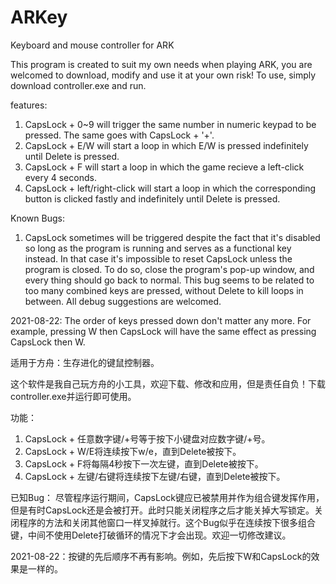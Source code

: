 # ARKey
Keyboard and mouse controller for ARK

This program is created to suit my own needs when playing ARK, you are welcomed to download, modify and use it at your own risk! To use, simply download controller.exe and run.

features:
1. CapsLock + 0~9 will trigger the same number in numeric keypad to be pressed. The same goes with CapsLock + '+'.
2. CapsLock + E/W will start a loop in which E/W is pressed indefinitely until Delete is pressed.
3. CapsLock + F will start a loop in which the game recieve a left-click every 4 seconds.
4. CapsLock + left/right-click will start a loop in which the corresponding button is clicked fastly and indefinitely until Delete is pressed.

Known Bugs:
1. CapsLock sometimes will be triggered despite the fact that it's disabled so long as the program is running and serves as a functional key instead. In that case it's impossible to reset CapsLock unless the program is closed. To do so, close the program's pop-up window, and every thing should go back to normal. This bug seems to be related to too many combined keys are pressed, without Delete to kill loops in between. All debug suggestions are welcomed.

2021-08-22: The order of keys pressed down don't matter any more. For example, pressing W then CapsLock will have the same effect as pressing CapsLock then W.

适用于方舟：生存进化的键鼠控制器。

这个软件是我自己玩方舟的小工具，欢迎下载、修改和应用，但是责任自负！下载controller.exe并运行即可使用。

功能：
1. CapsLock + 任意数字键/+号等于按下小键盘对应数字键/+号。
2. CapsLock + W/E将连续按下w/e，直到Delete被按下。
3. CapsLock + F将每隔4秒按下一次左键，直到Delete被按下。
4. CapsLock + 左键/右键将连续按下左键/右键，直到Delete被按下。

已知Bug：
尽管程序运行期间，CapsLock键应已被禁用并作为组合键发挥作用，但是有时CapsLock还是会被打开。此时只能关闭程序之后才能关掉大写锁定。关闭程序的方法和关闭其他窗口一样叉掉就行。这个Bug似乎在连续按下很多组合键，中间不使用Delete打破循环的情况下才会出现。欢迎一切修改建议。

2021-08-22：按键的先后顺序不再有影响。例如，先后按下W和CapsLock的效果是一样的。
